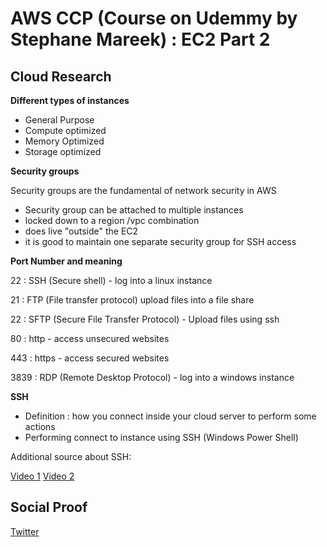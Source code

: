 # AWS CCP (Course on Udemmy by Stephane Mareek) : EC2 Part 2

## Cloud Research

**Different types of instances**

- General Purpose
- Compute optimized
- Memory Optimized
- Storage optimized

**Security groups**

Security groups are the fundamental of network security in AWS

- Security group can be attached to multiple instances
- locked down to a region /vpc combination
- does live "outside" the EC2
- it is good to maintain one separate security group for SSH access

**Port Number and meaning**

22 : SSH (Secure shell) - log into a linux instance

21 : FTP (File transfer protocol) upload files into a file share

22 : SFTP (Secure File Transfer Protocol) - Upload files using ssh

80 : http - access unsecured websites

443 : https - access secured websites

3839 : RDP (Remote Desktop Protocol) - log into a windows instance


**SSH**
- Definition : how you connect inside your cloud server to perform some actions
- Performing connect to instance using SSH (Windows Power Shell)

Additional source about SSH:

[Video 1](https://www.youtube.com/watch?v=tZop-zjYkrU)
[Video 2](https://www.youtube.com/watch?v=qWKK_PNHnnA)


## Social Proof

[Twitter](link)

